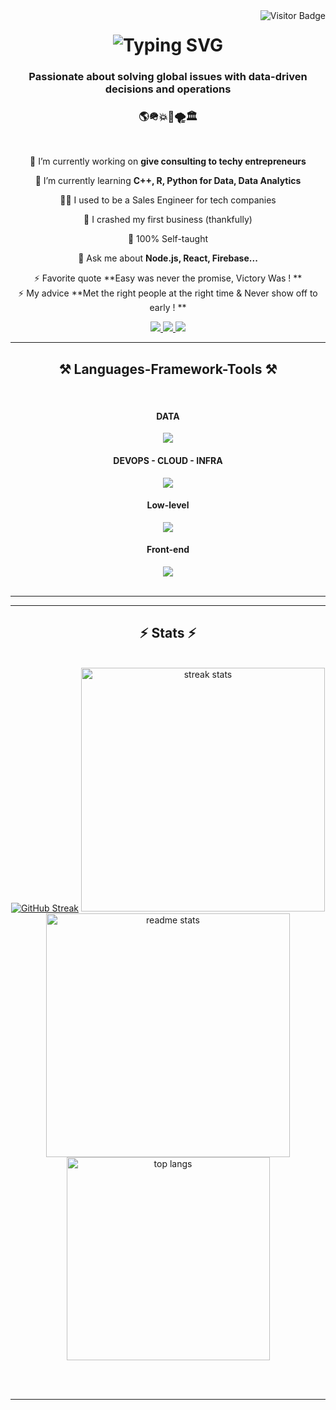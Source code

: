 <img align="right" src="https://visitor-badge.laobi.icu/badge?page_id=01ssh.github-stats" alt="Visitor Badge" />

<h1 align="center">
    <img src="https://readme-typing-svg.herokuapp.com/?font=Righteous&size=35&center=true&vCenter=true&width=500&height=70&duration=3000&lines=Hi+There!+👋;+Welcome+on+my+github!;" alt="Typing SVG" />
</h1>

<h3 align="center">Passionate about solving global issues with data-driven decisions and operations</h3>
<h3 align="center"> 🌎🪖💥🚀🌪️🏛️</h3>

<br/>

<div align="center">
 
 🔭 I’m currently working on **give consulting to techy entrepreneurs**
 
 🌱 I’m currently learning **C++, R, Python for Data, Data Analytics**
 
 🏴‍☠️ I used to be a Sales Engineer for tech companies 

 👀 I crashed my first business (thankfully)

 🧠 100% Self-taught

 
💬 Ask me about **Node.js, React, Firebase...**

⚡ Favorite quote **Easy was never the promise, Victory Was ! **
<br/>
⚡ My advice **Met the right people at the right time & Never show off to early ! **

 </div>
 
<div align="center"> 
  <a href="mailto:seehane.gomes@gmail.com">
    <img src="https://img.shields.io/badge/Gmail-333333?style=for-the-badge&logo=gmail&logoColor=red" />
  </a>
  <a href="https://linkedin.com/in/seehane" target="_blank">
    <img src="https://img.shields.io/badge/LinkedIn-0077B5?style=for-the-badge&logo=linkedin&logoColor=white" target="_blank" />
  </a>
  <a href="https://salesp07.github.io" target="_blank">
     <img src="https://img.shields.io/badge/Portfolio-FF5722?style=for-the-badge&logo=todoist&logoColor=white" target="_blank" /> <!-- sqlite, safari, google-chrome are other good icon options -->
  </a>
</div>

 <hr/>
 
<h2 align="center">⚒️ Languages-Framework-Tools ⚒️</h2>
<br/> <h4 align="center">DATA</h4>
<div align="center">
    <img src="https://skillicons.dev/icons?i=python,mysql,mongodb,postgres,matlab"/>
<br/> <h4 align="center">DEVOPS - CLOUD - INFRA</h4>
<img src="https://skillicons.dev/icons?i=kubernetes,docker,jenkins,nginx,aws,terraform,bash,grafana,prometheus,linux"/>
<br/> <h4 align="center">Low-level</h4>
    <img src="https://skillicons.dev/icons?i=cpp"/>
    <br/> <h4 align="center">Front-end</h4>
    <img src="https://skillicons.dev/icons?i=html,css,nodejs,javascript,react"/>
</div>

<br/>
<hr/>

<hr/>

<h2 align="center">⚡ Stats ⚡</h2>
<br>
<div align=center>
    <a href="https://git.io/streak-stats"><img src="https://streak-stats.demolab.com?user=01ssh&theme=dark&date_format=j%2Fn%5B%2FY%5D&mode=weekly&hide_current_streak=true&hide_longest_streak=true" alt="GitHub Streak" /></a>
  <img width=390 src="https://github-readme-streak-stats-salesp07.vercel.app/?user=user=01ssh&count_private=true&theme=react&border_radius=10" alt="streak stats"/>
  <img width=390 src="https://github-readme-stats-salesp07.vercel.app/api?username=salesp07&count_private=true&show_icons=true&theme=react&rank_icon=github&border_radius=10" alt="readme stats" />
  <br/>
  <img width=325 align="center" src="https://github-readme-stats-salesp07.vercel.app/api/top-langs/?username=salesp07&hide=HTML&langs_count=8&layout=compact&theme=react&border_radius=10&size_weight=0.5&count_weight=0.5&exclude_repo=github-readme-stats" alt="top langs" />
</div>

<br/><br/>

<hr/>
<br/>


